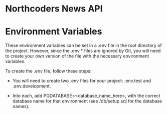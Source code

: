 # Northcoders News API

# Environment Variables

These environment variables can be set in a .env file in the root directory of the project. However, since the .env.\* files are ignored by Git, you will need to create your own version of the file with the necessary environment variables.

To create the .env file, follow these steps:

- You will need to create two .env files for your project: .env.test and .env.development.

- Into each, add PGDATABASE=<database_name_here>, with the correct database name for that environment (see /db/setup.sql for the database names).

